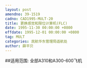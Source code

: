 ```yaml
---
layout: post
amendno: 39-1519
cadno: CAD1995-MULT-20
title: 更换感觉和限位计算机(FLC)
date: 1995-11-30 00:00:00 +0800
effdate: 1995-12-01 00:00:00 +0800
tag: MULT
categories: 民航华东管理局适航处
author: 薛平贝
---
```


##适用范围:
全部A310和A300-600飞机

